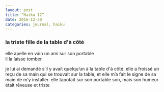 ```yaml
---
layout: post
title: “Haiku 12”
date: 2016-12-30 
categories: journal, haiku 
---
```

### la triste fille de la table d'à côté  

elle apelle en vain 
un ami sur son portable  
il la laisse tomber 


je lui ai demandé 
s’il y avait quelqu’un à la table d'à côté. 
elle a froissé un reçu de sa main qui se trouvait sur la table, et elle m’a fait le signe de sa main de m’y installer. elle tapotait sur son portable son, mais son humeur était rêveuse et triste  

